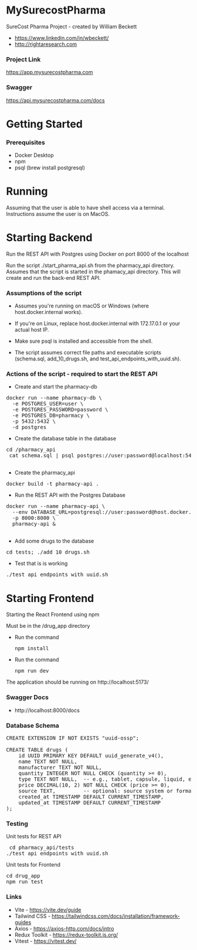 # MySurecostPharma
SureCost Pharma Project - created by William Beckett
* https://www.linkedin.com/in/wbeckett/
* http://rightaresearch.com

### Project Link
https://app.mysurecostpharma.com

### Swagger
https://api.mysurecostpharma.com/docs

# Getting Started

### Prerequisites

* Docker Desktop
* npm
* psql (brew install postgresql)

# Running
Assuming that the user is able to have shell access via a terminal. Instructions assume the user is on MacOS.

# Starting Backend
Run the REST API with Postgres using Docker on port 8000 of the localhost

Run the script ./start_pharma_api.sh from the pharmacy_api directory. Assumes that the script is started in the phamacy_api directory. This will create and run the back-end REST API. 

### Assumptions of the script

* Assumes you're running on macOS or Windows (where host.docker.internal works).

* If you're on Linux, replace host.docker.internal with 172.17.0.1 or your actual host IP.

* Make sure psql is installed and accessible from the shell.

* The script assumes correct file paths and executable scripts (schema.sql, add_10_drugs.sh, and test_api_endpoints_with_uuid.sh).

### Actions of the script - required to start the REST API
* Create and start the pharmacy-db
<pre>
docker run --name pharmacy-db \
  -e POSTGRES_USER=user \
  -e POSTGRES_PASSWORD=password \
  -e POSTGRES_DB=pharmacy \
  -p 5432:5432 \
  -d postgres
</pre>
* Create the database table in the database
<pre>cd /pharmacy_api
 cat schema.sql | psql postgres://user:password@localhost:5432/pharmacy
 </pre>
* Create the pharmacy_api 
<pre>
docker build -t pharmacy-api .
</pre>
* Run the REST API with the Postgres Database
<pre>docker run --name pharmacy-api \
  --env DATABASE_URL=postgresql://user:password@host.docker.internal:5432/pharmacy \
  -p 8000:8000 \
  pharmacy-api &
  </pre>
* Add some drugs to the database
<pre>
cd tests; ./add_10_drugs.sh
</pre>
* Test that is is working
<pre>
./test_api_endpoints_with_uuid.sh
</pre>

# Starting Frontend
Starting the React Frontend using npm

Must be in the /drug_app directory

* Run the command <pre>npm install</pre>

* Run the command <pre>npm run dev</pre>

The application should be running on
http://localhost:5173/

### Swagger Docs
* http://localhost:8000/docs

### Database Schema

<pre>CREATE EXTENSION IF NOT EXISTS "uuid-ossp";

CREATE TABLE drugs (
    id UUID PRIMARY KEY DEFAULT uuid_generate_v4(),
    name TEXT NOT NULL,
    manufacturer TEXT NOT NULL,
    quantity INTEGER NOT NULL CHECK (quantity >= 0),
    type TEXT NOT NULL,  -- e.g., tablet, capsule, liquid, etc.
    price DECIMAL(10, 2) NOT NULL CHECK (price >= 0),
    source TEXT,         -- optional: source system or format
    created_at TIMESTAMP DEFAULT CURRENT_TIMESTAMP,
    updated_at TIMESTAMP DEFAULT CURRENT_TIMESTAMP
);
</pre>

### Testing

Unit tests for REST API <pre>
cd pharmacy_api/tests
./test_api_endpoints_with_uuid.sh</pre>

Unit tests for Frontend
<pre>
cd drug_app
npm run test
</pre>

### Links

* Vite - https://vite.dev/guide
* Tailwind CSS - https://tailwindcss.com/docs/installation/framework-guides
* Axios - https://axios-http.com/docs/intro
* Redux Toolkit - https://redux-toolkit.js.org/
* Vitest - https://vitest.dev/
